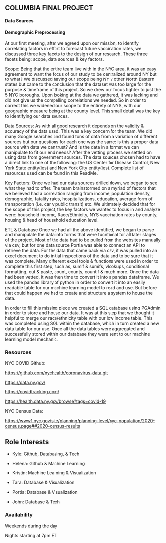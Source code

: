 ## **COLUMBIA FINAL PROJECT**

#### Data Sources

#### Demographic Preprocessing
At our first meeting, after we agreed upon our mission, to identify correlating factors in effort to forecast future vaccination rates, we discussed three key facets to the design of our research. These three facets being: scope, data sources & key factors.

Scope: Being that the entire team live with in the NYC area, it was an easy agreement to want the focus of our study to be centralized around NY but to what? We discussed having our scope being NY v other North Eastern states but came to the conclusion that the dataset was too large for the purpose & timeframe of this project. So we drew our focus tighter to just the 5 NYC boroughs. Upon looking at the data we gathered, it was lacking and did not give us the compelling correlations we needed. So in order to correct this we widened our scope to the entirety of NYS, with our geographic measure being at the county level. This small detail was the key to identifying our data sources.

Data Sources: As with all good research it depends on the validity & accuracy of the data used. This was a key concern for the team. We did many Google searches and found tons of data from a variation of different sources but our questions for each one was the same: is this a proper data source with data we can trust? And is the data in a format we can manipulate to fit our end needs? After the vetting process we settled on using data from government sources. The data sources chosen had to have a direct link to one of the following: the US Center for Disease Control, New York State entity(ies) and New York City entity(ies). Complete list of resources used can be found in this ReadMe.

Key Factors: Once we had our data sources drilled down, we began to see what they had to offer. The team brainstormed on a myriad of factors that we believed had a correlation ranging from income, population density, demographic, fatality rates, hospitalizations, education, average form of transportation (i.e. car v public transit) etc. We ultimately decided that for the scope of this project, the key factors we wanted to focus in and analyze were: household income, Race/Ethnicity, NYS vaccination rates by county, housing & head of household education level.

ETL & Database
Once we had all the above identified, we began to parse and manipulate the data into forms that were fucntional for all later stages of the project. Most of the data had to be pulled from the websites manually via csv, but for one data source Portia was able to connect an API to retrieve the data. For the data that came back via csv, it was pulled into an excel document to do initial inspections of the data and to be sure that it was complete. Many different excel tools & functions were used in order to complete this first step, such as, sumif & sumifs, vlookups, conditional formatting, cut & paste, count, counts, countif & much more. Once the data had been vetted, it was then time to convert it into a pandas dataframe. We used the pandas library of python in order to convert it into an easily readable table for our machine learning model to read and use. But before that could happen we had to create and structure a system to house the data. 

In order to fill this missing piece we created a SQL database using PGAdmin in order to store and house our data. It was at this step that we thought it helpful to merge our race/ethnicity table with our low income table. This was completed using SQL within the database, which in turn created a new data table for our use. Once all the data tables were aggregated and successfully stored within our database they were sent to our machine learning model mechanic.

### __Resources__


NYC COVID Github:

https://github.com/nychealth/coronavirus-data.git

https://data.ny.gov/

https://covidtracking.com/

https://health.data.ny.gov/browse?tags=covid-19

NYC Census Data:

https://www1.nyc.gov/site/planning/planning-level/nyc-population/2020-census.page##2020-census-results

## Role Interests

* Kyle: Github, Databasing, & Tech

* Helena: Github & Machine Learning

* Kristin: Machine Learning & Visualization

* Tara: Database & Visualization

* Portia: Database & Visualization

* John: Database & Tech


### Availability

Weekends during the day

Nights starting at 7pm ET





